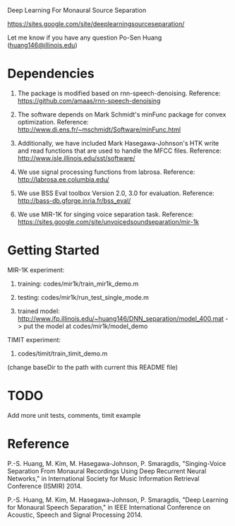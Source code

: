 Deep Learning For Monaural Source Separation

https://sites.google.com/site/deeplearningsourceseparation/

Let me know if you have any question
Po-Sen Huang (huang146@illinois.edu)

Dependencies
====================
1. The package is modified based on rnn-speech-denoising.
Reference: https://github.com/amaas/rnn-speech-denoising

2. The software depends on Mark Schmidt's minFunc package for convex optimization.
Reference: http://www.di.ens.fr/~mschmidt/Software/minFunc.html

3. Additionally, we have included Mark Hasegawa-Johnson's HTK write and read functions
that are used to handle the MFCC files.
Reference: http://www.isle.illinois.edu/sst/software/

4. We use signal processing functions from labrosa.
Reference: http://labrosa.ee.columbia.edu/

5. We use BSS Eval toolbox Version 2.0, 3.0 for evaluation.
Reference: http://bass-db.gforge.inria.fr/bss_eval/

6. We use MIR-1K for singing voice separation task.
Reference: https://sites.google.com/site/unvoicedsoundseparation/mir-1k


Getting Started
====================
MIR-1K experiment:

1. training: codes/mir1k/train_mir1k_demo.m
 
2. testing: codes/mir1k/run_test_single_mode.m

3. trained model: 
http://www.ifp.illinois.edu/~huang146/DNN_separation/model_400.mat
-> put the model at codes/mir1k/model_demo

TIMIT experiment:

1. codes/timit/train_timit_demo.m

(change baseDir to the path with current this README file)

TODO
====================
Add more unit tests, comments, timit example



Reference
====================
P.-S. Huang, M. Kim, M. Hasegawa-Johnson, P. Smaragdis, "Singing-Voice Separation From Monaural Recordings Using Deep Recurrent Neural Networks," in International Society for Music Information Retrieval Conference (ISMIR) 2014.

P.-S. Huang, M. Kim, M. Hasegawa-Johnson, P. Smaragdis, "Deep Learning for Monaural Speech Separation," in IEEE International Conference on Acoustic, Speech and Signal Processing 2014.
